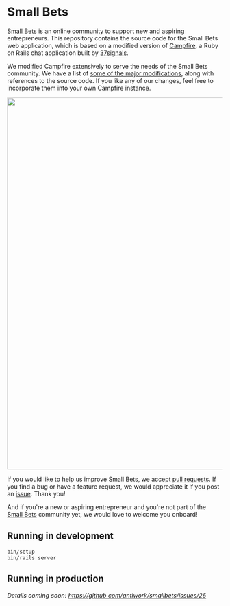 # Small Bets

[Small Bets](https://smallbets.com) is an online community to support new and aspiring entrepreneurs. This repository contains the source code for the Small Bets web application, which is based on a modified version of [Campfire](https://github.com/basecamp/once-campfire/), a Ruby on Rails chat application built by [37signals](https://once.com/campfire).

We modified Campfire extensively to serve the needs of the Small Bets community. We have a list of [some of the major modifications](campfire-mods.md), along with references to the source code. If you like any of our changes, feel free to incorporate them into your own Campfire instance.

<img width="1297" height="867" src="https://github.com/user-attachments/assets/a615c6df-1952-49af-872a-793743e6ad6e" />

If you would like to help us improve Small Bets, we accept [pull requests](https://github.com/antiwork/small-bets/pulls). If you find a bug or have a feature request, we would appreciate it if you post an [issue](https://github.com/antiwork/small-bets/issues). Thank you!

And if you're a new or aspiring entrepreneur and you're not part of the [Small Bets](https://smallbets.com) community yet, we would love to welcome you onboard!

## Running in development

    bin/setup
    bin/rails server

## Running in production

_Details coming soon: https://github.com/antiwork/smallbets/issues/26_
